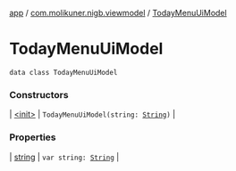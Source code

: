 [app](../../index.md) / [com.molikuner.nigb.viewmodel](../index.md) / [TodayMenuUiModel](./index.md)

# TodayMenuUiModel

`data class TodayMenuUiModel`

### Constructors

| [&lt;init&gt;](-init-.md) | `TodayMenuUiModel(string: `[`String`](https://kotlinlang.org/api/latest/jvm/stdlib/kotlin/-string/index.html)`)` |

### Properties

| [string](string.md) | `var string: `[`String`](https://kotlinlang.org/api/latest/jvm/stdlib/kotlin/-string/index.html) |

